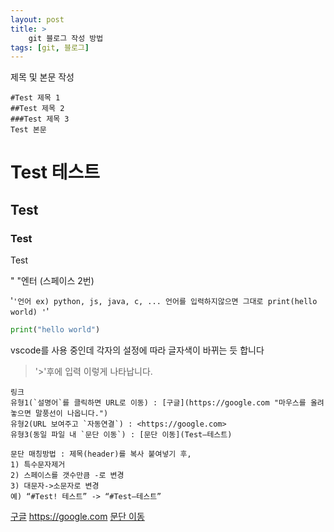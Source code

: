 ```yaml
---
layout: post
title: >
    git 블로그 작성 방법 
tags: [git, 블로그]
---
```


제목 및 본문 작성
```
#Test 제목 1
##Test 제목 2
###Test 제목 3
Test 본문
```
# Test 테스트
## Test
### Test
Test
  

"  "엔터 (스페이스 2번)
  
  
'```'언어 ex) python, js, java, c, ... 언어를 입력하지않으면 그대로
 print(hello world)
'```'
  
```python
print("hello world")
```
vscode를 사용 중인데 각자의 설정에 따라 글자색이 바뀌는 듯 합니다
  
  
> '>'후에 입력 이렇게 나타납니다.
  
```
링크
유형1(`설명어`를 클릭하면 URL로 이동) : [구글](https://google.com "마우스를 올려놓으면 말풍선이 나옵니다.")  
유형2(URL 보여주고 `자동연결`) : <https://google.com>  
유형3(동일 파일 내 `문단 이동`) : [문단 이동](Test–테스트)

문단 매칭방법 : 제목(header)를 복사 붙여넣기 후,
1) 특수문자제거
2) 스페이스를 갯수만큼 -로 변경
3) 대문자->소문자로 변경
예) “#Test! 테스트” -> “#Test–테스트”
```
[구글](https://google.com "마우스를 올려놓으면 말풍선이 나옵니다.")
<https://google.com>
[문단 이동](Test–테스트)